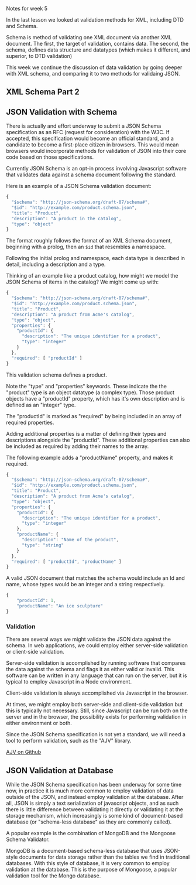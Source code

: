Notes for week 5

In the last lesson we looked at validation methods for XML, including DTD and Schema.

Schema is  method of validating one XML document via another XML document. The first, the target of validation, contains data. The second, the schema, defines data structure and datatypes (which makes it different, and superior, to DTD validation)

This week we continue the discussion of data validation by going deeper with XML schema, and comparing it to two methods for validaing JSON.

## XML Schema Part 2

## JSON Validation with Schema

There is actually and effort underway to submit a JSON Schema specification as an RFC (request for consideration) with the W3C. If accepted, this specification would become an official standard, and a candidate to become a first-place citizen in browsers. This would mean browsers would incorporate methods for validation of JSON into their core code based on those specifications.

Currently JSON Schema is an opt-in process involving Javascript software that validates data against a schema document following the standard.

Here is an example of a JSON Schema validation document:

```javascript
{
  "$schema": "http://json-schema.org/draft-07/schema#",
  "$id": "http://example.com/product.schema.json",
  "title": "Product",
  "description": "A product in the catalog",
  "type": "object"
}
```
The format roughly follows the format of an XML Schema document, beginning with a prolog, then an `$id` that resembles a namespace.

Following the initial prolog and namespace, each data type is described in detail, including a description and a type.

Thinking of an example like a product catalog, how might we model the JSON Schema of items in the catalog? We might come up with:

```javascript
{
  "$schema": "http://json-schema.org/draft-07/schema#",
  "$id": "http://example.com/product.schema.json",
  "title": "Product",
  "description": "A product from Acme's catalog",
  "type": "object",
  "properties": {
    "productId": {
      "description": "The unique identifier for a product",
      "type": "integer"
    }
  },
  "required": [ "productId" ]
}
```
This validation schema defines a product.

Note the "type" and "properties" keywords. These indicate the the "product" type is an object datatype (a complex type). Those product objects have a "productId" property, which has it's own description and is defined as an "integer" type.

The "productId" is marked as "required" by being included in an array of required properties.

Adding additional properties is a matter of defining their types and descriptions alongside the "productId". These additional properties can also be included as required by adding their names to the array.

The following example adds a "productName" property, and makes it required.

```javascript
{
  "$schema": "http://json-schema.org/draft-07/schema#",
  "$id": "http://example.com/product.schema.json",
  "title": "Product",
  "description": "A product from Acme's catalog",
  "type": "object",
  "properties": {
    "productId": {
      "description": "The unique identifier for a product",
      "type": "integer"
    },
    "productName": {
      "description": "Name of the product",
      "type": "string"
    }
  },
  "required": [ "productId", "productName" ]
}
```

A valid JSON document that matches the schema would include an Id and name, whose types would be an integer and a string respectively.

```javascript
{
    "productId": 1,
    "productName": "An ice sculpture"
}
```

### Validation

There are several ways we might validate the JSON data against the schema. In web applications, we could employ either server-side validation or client-side validation.

Server-side validation is accomplished by running software that compares the data against the schema and flags it as either valid or invalid. This software can be written in any language that can run on the server, but it is typical to employ Javascript in a Node environment.

Client-side validation is always accomplished via Javascript in the browser.

At times, we might employ both server-side and client-side validation but this is typically not necessary. Still, since Javascript can be run both on the server and in the browser, the possibility exists for performing validation in either environment or both.

Since the JSON Schema specification is not yet a standard, we will need a tool to perform validation, such as the "AJV" library.

[AJV on Github](https://github.com/epoberezkin/ajv)



## JSON Validation at Database

While the JSON Schema specification has been underway for some time now, in practice it is much more common to employ validation of data outside of the JSON, and instead employ validation at the database. After all, JSON is simply a text serialization of javascript objects, and as such there is little difference between validating it directly or validating it at the storage mechanism, which increasingly is some kind of document-based database (or "schema-less database" as they are commonly called).

A popular example is the combination of MongoDB and the Mongoose Schema Validator. 

MongoDB is a document-based schema-less database that uses JSON-style documents for data storage rather than the tables we find in traditional databases. With this style of database, it is very common to employ validation at the database. This is the purpose of Mongoose, a popular validation tool for the Mongo database.